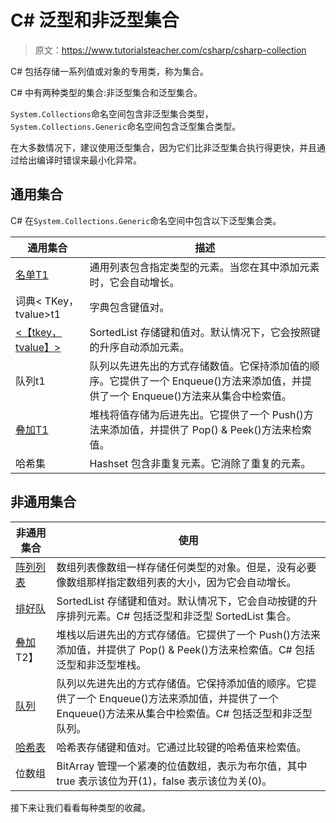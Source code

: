 # C# 泛型和非泛型集合

> 原文：<https://www.tutorialsteacher.com/csharp/csharp-collection>

C# 包括存储一系列值或对象的专用类，称为集合。

C# 中有两种类型的集合:非泛型集合和泛型集合。

`System.Collections`命名空间包含非泛型集合类型，`System.Collections.Generic`命名空间包含泛型集合类型。

在大多数情况下，建议使用泛型集合，因为它们比非泛型集合执行得更快，并且通过给出编译时错误来最小化异常。

## 通用集合

C# 在`System.Collections.Generic`命名空间中包含以下泛型集合类。

| 通用集合 | 描述 |
| --- | --- |
| [名单<T>T1](/csharp/csharp-list) | 通用列表<t>包含指定类型的元素。当您在其中添加元素时，它会自动增长。</t> |
| 词典< TKey，tvalue>t1 | 字典<tkey>包含键值对。</tkey> |
| [<【tkey，tvalue】>](/csharp/csharp-sortedlist) | SortedList 存储键和值对。默认情况下，它会按照键的升序自动添加元素。 |
| 队列<t>t1 | 队列<t>以先进先出的方式存储数值。它保持添加值的顺序。它提供了一个 Enqueue()方法来添加值，并提供了一个 Enqueue()方法来从集合中检索值。</t> |
| [叠加<T>T1](/csharp/csharp-stack) | 堆栈<t>将值存储为后进先出。它提供了一个 Push()方法来添加值，并提供了 Pop() & Peek()方法来检索值。</t> |
| 哈希集 | Hashset <t>包含非重复元素。它消除了重复的元素。</t> |

## 非通用集合

| 非通用集合 | 使用 |
| --- | --- |
| [阵列列表](/csharp/csharp-arraylist) | 数组列表像数组一样存储任何类型的对象。但是，没有必要像数组那样指定数组列表的大小，因为它会自动增长。 |
| [排好队](/csharp/csharp-sortedlist) | SortedList 存储键和值对。默认情况下，它会自动按键的升序排列元素。C# 包括泛型和非泛型 SortedList 集合。 |
| [叠加](/csharp/csharp-stack)T2】 | 堆栈以后进先出的方式存储值。它提供了一个 Push()方法来添加值，并提供了 Pop() & Peek()方法来检索值。C# 包括泛型和非泛型堆栈。 |
| [队列](/csharp/csharp-queue) | 队列以先进先出的方式存储值。它保持添加值的顺序。它提供了一个 Enqueue()方法来添加值，并提供了一个 Enqueue()方法来从集合中检索值。C# 包括泛型和非泛型队列。 |
| [哈希表](/csharp/csharp-hashtable) | 哈希表存储键和值对。它通过比较键的哈希值来检索值。 |
| 位数组 | BitArray 管理一个紧凑的位值数组，表示为布尔值，其中 true 表示该位为开(1)，false 表示该位为关(0)。 |

接下来让我们看看每种类型的收藏。